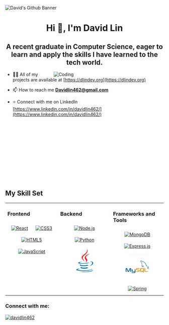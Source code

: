 ![David's Github Banner](https://github.com/dlin462/dlin462/assets/94275544/2f17ffc4-6277-481e-b2b1-6daed45e551a)


<h1 align="center">Hi 👋, I'm David Lin</h1>
<h2 align="center">A recent graduate in Computer Science, eager to learn and apply the skills I have learned to the tech world.</h3>
<img align="right" alt="Coding" width="350" src="https://github.com/dlin462/dlin462/assets/94275544/d46bf592-49ba-4ae7-89d1-7c6003801b0b">

- 👨‍💻 All of my projects are available at [https://dlindev.org](https://dlindev.org)

- 📫 How to reach me **Davidlin462@gmail.com**

- ⭐ Connect with me on LinkedIn [https://www.linkedin.com/in/davidlin462/](https://www.linkedin.com/in/davidlin462/)

<br/><br/><br/><br/><br/><br/><br/><br/><br/><br/><br/>

## My Skill Set  
<table><tr><td valign="top" width="33%">

### Frontend 
<div align="center">  
<a href="https://reactjs.org/" target="_blank"><img style="margin: 10px" src="https://profilinator.rishav.dev/skills-assets/react-original-wordmark.svg" alt="React" height="75" /></a>  
<a href="https://www.w3schools.com/css/" target="_blank"><img style="margin: 10px" src="https://profilinator.rishav.dev/skills-assets/css3-original-wordmark.svg" alt="CSS3" height="75" /></a>  
<a href="https://en.wikipedia.org/wiki/HTML5" target="_blank"><img style="margin: 10px" src="https://profilinator.rishav.dev/skills-assets/html5-original-wordmark.svg" alt="HTML5" height="75" /></a>  
<a href="https://www.javascript.com/" target="_blank"><img style="margin: 10px" src="https://profilinator.rishav.dev/skills-assets/javascript-original.svg" alt="JavaScript" height="75" /></a>  
</div>

</td><td valign="top" width="33%">

### Backend
<div align="center">   
<a href="https://nodejs.org/" target="_blank"><img style="margin: 10px" src="https://profilinator.rishav.dev/skills-assets/nodejs-original-wordmark.svg" alt="Node.js" height="75" /></a>  
<a href="https://www.python.org/" target="_blank"><img style="margin: 10px" src="https://profilinator.rishav.dev/skills-assets/python-original.svg" alt="Python" height="75" /></a>  
<a href="https://www.java.com/" target="_blank"><img style="margin: 10px" src="https://raw.githubusercontent.com/devicons/devicon/master/icons/java/java-original.svg" alt="Java" height="75" /></a>
</div>

</td><td valign="top" width="33%">

### Frameworks and Tools
<div align="center">  
<a href="https://www.mongodb.com/" target="_blank"><img style="margin: 10px" src="https://profilinator.rishav.dev/skills-assets/mongodb-original-wordmark.svg" alt="MongoDB" height="75" /></a>  
<a href="https://expressjs.com/" target="_blank"><img style="margin: 10px" src="https://profilinator.rishav.dev/skills-assets/express-original-wordmark.svg" alt="Express.js" height="75" /></a>  
<a href="https://www.mysql.com/" target="_blank"><img style="margin: 10px" src="https://raw.githubusercontent.com/devicons/devicon/master/icons/mysql/mysql-original-wordmark.svg" alt="mySql" height="75" /></a>  
<a href="https://spring.io/" target="_blank"><img style="margin: 10px" src="https://www.vectorlogo.zone/logos/springio/springio-icon.svg" alt="Spring" height="75" /></a>  
</div>
</td></tr></table>  
<h3 align="left">Connect with me:</h3>
<p align="left">
<a href="https://linkedin.com/in/davidlin462" target="blank"><img align="center" src="https://raw.githubusercontent.com/rahuldkjain/github-profile-readme-generator/master/src/images/icons/Social/linked-in-alt.svg" alt="davidlin462" height="30" width="40" /></a>
</p>

